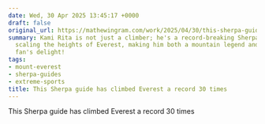 ```yaml
---
date: Wed, 30 Apr 2025 13:45:17 +0000
draft: false
original_url: https://mathewingram.com/work/2025/04/30/this-sherpa-guide-has-climbed-everest-a-record-30-times/
summary: Kami Rita is not just a climber; he's a record-breaking Sherpa who keeps
  scaling the heights of Everest, making him both a mountain legend and an adventure
  fan's delight!
tags:
- mount-everest
- sherpa-guides
- extreme-sports
title: This Sherpa guide has climbed Everest a record 30 times
---
```


This Sherpa guide has climbed Everest a record 30 times
